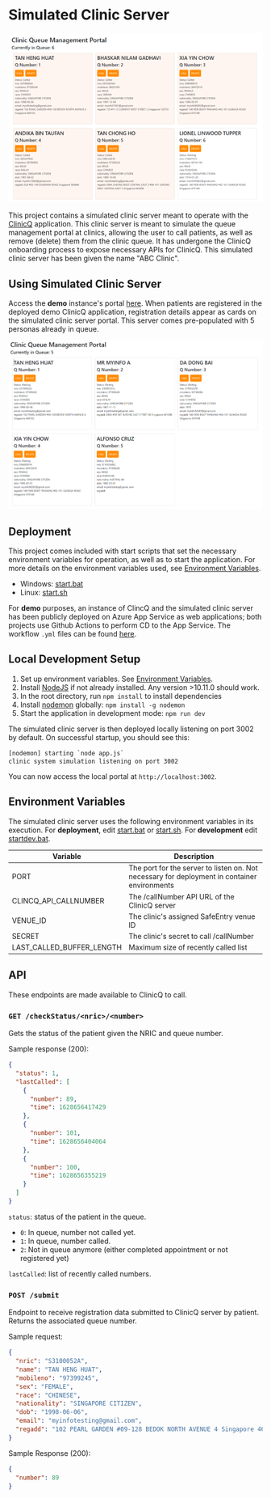 # Simulated Clinic Server

![simulated portal server UI](docs/portal_ui.png)

This project contains a simulated clinic server meant to operate with the [ClinicQ](https://github.com/pickledbees/clinic_q_management) application.
This clinic server is meant to simulate the queue management portal at clinics, allowing the user to call patients, as well as remove (delete) them from the
clinic queue. It has undergone the ClinicQ onboarding process to expose necessary APIs for ClinicQ. This simulated clinic server has been given the name "ABC Clinic".

## Using Simulated Clinic Server
Access the **demo** instance's portal [here](https://abcclinic.azurewebsites.net/). When patients are registered in the deployed demo ClinicQ application,
registration details appear as cards on the simulated clinic server portal. This server comes pre-populated with 5 personas already in queue.

![ui prepopulated](docs/prepopulated.png) 

## Deployment
This project comes included with start scripts that set the necessary environment variables for operation, as well as to start the application.
For more details on the environment variables used, see [Environment Variables](#environment-variables).

- Windows: [start.bat](start.bat)
- Linux: [start.sh](start.sh)

For **demo** purposes, an instance of ClincQ and the simulated clinic server has been publicly deployed on Azure App Service as web applications;
both projects use Github Actions to perform CD to the App Service. The workflow ```.yml``` files can be found [here](.github/workflows/main_abcclinic.yml).

## Local Development Setup
1. Set up environment variables. See [Environment Variables](#environment-variables).
2. Install [NodeJS](https://nodejs.org/en/) if not already installed. Any version >10.11.0 should work.
3. In the root directory, run ```npm install``` to install dependencies
4. Install [nodemon](https://www.npmjs.com/package/nodemon) globally: ```npm install -g nodemon```
5. Start the application in development mode: ```npm run dev```

The simulated clinic server is then deployed locally listening on port 3002 by default. On successful startup, you should see this:
```
[nodemon] starting `node app.js`
clinic system simulation listening on port 3002
```

You can now access the local portal at ```http://localhost:3002```.

## Environment Variables
The simulated clinic server uses the following environment variables in its execution.
For **deployment**, edit [start.bat](start.bat) or [start.sh](start.sh). For **development** edit [startdev.bat](startdev.sh).

| Variable                  | Description                                                                                  |
|---------------------------|----------------------------------------------------------------------------------------------|
| PORT                      | The port for the server to listen on. Not necessary for deployment in container environments |
| CLINCQ_API_CALLNUMBER     | The /callNumber API URL of the ClinicQ server                                                |
| VENUE_ID                  | The clinic's assigned SafeEntry venue ID                                                     |
| SECRET                    | The clinic's secret to call /callNumber                                                      |
| LAST_CALLED_BUFFER_LENGTH | Maximum size of recently called list                                                         |

## API
These endpoints are made available to ClinicQ to call.

### ```GET /checkStatus/<nric>/<number>```
Gets the status of the patient given the NRIC and queue number. 

Sample response (200):
```json
{
  "status": 1,
  "lastCalled": [
    {
      "number": 89,
      "time": 1628656417429
    },
    {
      "number": 101,
      "time": 1628656404064
    },
    {
      "number": 100,
      "time": 1628656355219
    }
  ]
}
```
```status```: status of the patient in the queue.
- ```0```: In queue, number not called yet.
- ```1```: In queue, number called.
- ```2```: Not in queue anymore (either completed appointment or not registered yet)

```lastCalled```: list of recently called numbers.

### ```POST /submit```
Endpoint to receive registration data submitted to ClinicQ server by patient. Returns the associated queue number.

Sample request:
```json
{
  "nric": "S3100052A",
  "name": "TAN HENG HUAT",
  "mobileno": "97399245",
  "sex": "FEMALE",
  "race": "CHINESE",
  "nationality": "SINGAPORE CITIZEN",
  "dob": "1998-06-06",
  "email": "myinfotesting@gmail.com",
  "regadd": "102 PEARL GARDEN #09-128 BEDOK NORTH AVENUE 4 Singapore 460102"
}
```
Sample Response (200):
```json
{
  "number": 89
}
```

